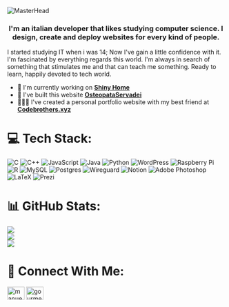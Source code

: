 

![MasterHead](https://github.com/ManuelTestoni/ManuelTestoni/assets/139223351/92d831bd-0212-4e59-9ac1-3c75f82c39aa)

<h3 align="center">I'm an italian developer that likes studying computer science. I design, create and deploy websites for every kind of people. </h3>
<p> I started studying IT when i was 14; Now I've gain a little confidence with it. I'm fascinated by everything regards this world. I'm always in search of something that stimulates me and that can teach me something. Ready to learn, happily devoted to tech world. </p>



- 🔭 I'm currently working on <a href="https://www.shinyhome.it"> **Shiny Home** </a>
- 🌱 I've built this website <a href="https://www.osteopataservadei.it"> **OsteopataServadei** </a>
- 🙋🏻‍♂️ I've created a personal portfolio website with my best friend at <a href="https://codebrothers.xyz"> **Codebrothers.xyz** </a>

# 💻 Tech Stack:
![C](https://img.shields.io/badge/c-%2300599C.svg?style=for-the-badge&logo=c&logoColor=white) 
![C++](https://img.shields.io/badge/c++-%2300599C.svg?style=for-the-badge&logo=c%2B%2B&logoColor=white) 
![JavaScript](https://img.shields.io/badge/javascript-%23323330.svg?style=for-the-badge&logo=javascript&logoColor=%23F7DF1E) 
![Java](https://img.shields.io/badge/java-%23ED8B00.svg?style=for-the-badge&logo=openjdk&logoColor=white) 
![Python](https://img.shields.io/badge/python-3670A0?style=for-the-badge&logo=python&logoColor=ffdd54) 
![WordPress](https://img.shields.io/badge/WordPress-%23117AC9.svg?style=for-the-badge&logo=WordPress&logoColor=white) 
![Raspberry Pi](https://img.shields.io/badge/-RaspberryPi-C51A4A?style=for-the-badge&logo=Raspberry-Pi) 
![R](https://img.shields.io/badge/r-%23276DC3.svg?style=for-the-badge&logo=r&logoColor=white) 
![MySQL](https://img.shields.io/badge/mysql-%2300000f.svg?style=for-the-badge&logo=mysql&logoColor=white) 
![Postgres](https://img.shields.io/badge/postgres-%23316192.svg?style=for-the-badge&logo=postgresql&logoColor=white) 
![Wireguard](https://img.shields.io/badge/wireguard-%2388171A.svg?style=for-the-badge&logo=wireguard&logoColor=white) 
![Notion](https://img.shields.io/badge/Notion-%23000000.svg?style=for-the-badge&logo=notion&logoColor=white) 
![Adobe Photoshop](https://img.shields.io/badge/adobe%20photoshop-%2331A8FF.svg?style=for-the-badge&logo=adobe%20photoshop&logoColor=white) 
![LaTeX](https://img.shields.io/badge/latex-%23008080.svg?style=for-the-badge&logo=latex&logoColor=white) 
![Prezi](https://img.shields.io/badge/Prezi-%23000000.svg?style=for-the-badge&logo=Prezi&logoColor=white)







# 📊 GitHub Stats:
![](https://github-readme-stats.vercel.app/api?username=ManuelTestoni&theme=midnight-purple&hide_border=false&include_all_commits=false&count_private=false)<br/>
![](https://github-readme-streak-stats.herokuapp.com/?user=ManuelTestoni&theme=midnight-purple&hide_border=false)<br/>
![](https://github-readme-stats.vercel.app/api/top-langs/?username=ManuelTestoni&theme=midnight-purple&hide_border=false&include_all_commits=false&count_private=false&layout=compact)




# 🔗 Connect With Me:
<p align="left">
<a href="[https://linkedin.com/in/manueltestoni](https://www.linkedin.com/in/manuel-testoni-6ab62b26b/)" target="blank"><img align="center" src="https://raw.githubusercontent.com/rahuldkjain/github-profile-readme-generator/master/src/images/icons/Social/linked-in-alt.svg" alt="manueltestoni" height="30" width="40" /></a>
<a href="https://instagram.com/gourmetmanu_" target="blank"><img align="center" src="https://raw.githubusercontent.com/rahuldkjain/github-profile-readme-generator/master/src/images/icons/Social/instagram.svg" alt="gourmetmanu_" height="30" width="40" /></a>
</p>

